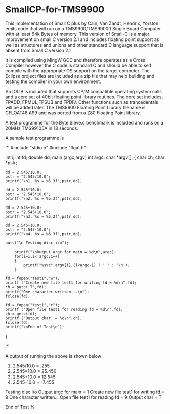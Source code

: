 # SmallCP-for-TMS9900
This implementation of Small C plus by  Cain, Van Zandt, Hendrix, Yorston emits code that will run on a TMS9900/TMS99000 
Single Board Computer with at least 64k Bytes of memory.    This version of Small-C is a major improvement on small C version 2.1
and includes floating point support as well as structures and unions and other standard C language support that is absent from
Small C version 2.1

It is compiled using MingW GCC and therefore operates as a Cross Compiler however the C code is standard C and 
should be able to self compile with the appropriate OS support on the target computer.  The Eclipse project files are included as a zip file that
may help building and testing the compiler in your own environment.

An IOLIB is included that supports CP/M compatible operating system calls and a core set of 40bit floating point library routines.  The core set
includes, FPADD, FPMUL,FPSUB and FPDIV.   Other functions such as trancedentals will be added later.  The TMS9900 Floating Point Library filename is CFLOAT48.A99 and
was ported from a Z80 Floating Point library.

A test programme for the Byte Sieve.c benchmark is included and runs on a 20MHz TMS99105A in 18 seconds.

A sample test programme is 

'''
#include "stdio.h"
#include "float.h"

int i;
int fd;
double dd;
main (argc,argv) int argc; char *argv[]; {
	char ch;
	char *pstr;

	dd = 2.545/10.0;
	pstr = "2.545/10.0";
	printf("\n1. %s = %6.3f",pstr,dd);

	dd = 2.545*10.0;
	pstr = "2.545*10.0";
	printf("\n2. %s = %6.3f",pstr,dd);

	dd = 2.545+10.0;
	pstr = "2.545+10.0";
	printf("\n3. %s = %6.3f",pstr,dd);

	dd = 2.545-10.0;
	pstr = "2.545-10.0";
	printf("\n4. %s = %6.3f",pstr,dd);

	puts("\n Testing disc i/o");
	
    	printf("\nOutput argc for main = %d\n",argc);
	    for(i=1;i< argc;i++)
	    {
	        printf("%s%c",argv[i],(i<argc-1) ? ' ' : '\n');
	    }

	fd = fopen("test1","w");
	printf ("Create new file test1 for writing fd = %d\n",fd);
	ch = putc('T',fd);
	printf("One character written...\n");
	fclose(fd);

	fd = fopen("test1","r");
	printf ("Open file test1 for reading fd = %d\n",fd);
	ch = getc(fd);
	printf ("Output char  = %c\n",ch);
	fclose(fd);
	printf("\nEnd of Test\n");
}




'''

A output of running the above is shown below

1. 2.545/10.0 =   .255
2. 2.545*10.0 = 25.450
3. 2.545+10.0 = 12.545
4. 2.545-10.0 = -7.455

Testing disc i/o
Output argc for main = 1
Create new file test1 for writing fd = 9
One character written...
Open file test1 for reading fd = 9
Output char  = T

End of Test
%

